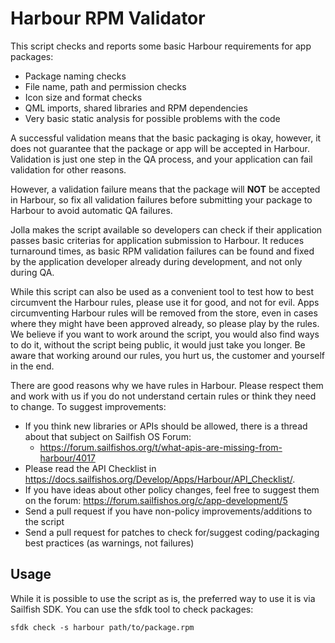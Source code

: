 # Harbour RPM Validator

This script checks and reports some basic Harbour requirements for app packages:

  * Package naming checks
  * File name, path and permission checks
  * Icon size and format checks
  * QML imports, shared libraries and RPM dependencies
  * Very basic static analysis for possible problems with the code

A successful validation means that the basic packaging is okay, however, it does not guarantee that the package or app will be accepted in Harbour. Validation is just one step in the QA process, and your application can fail validation for other reasons.

However, a validation failure means that the package will **NOT** be accepted in Harbour, so fix all validation failures before submitting your package to Harbour to avoid automatic QA failures.

Jolla makes the script available so developers can check if their application passes basic criterias for application submission to Harbour. It reduces turnaround times, as basic RPM validation failures can be found and fixed by the application developer already during development, and not only during QA.

While this script can also be used as a convenient tool to test how to best circumvent the Harbour rules, please use it for good, and not for evil. Apps circumventing Harbour rules will be removed from the store, even in cases where they might have been approved already, so please play by the rules. We believe if you want to work around the script, you would also find ways to do it, without the script being public, it would just take you longer. Be aware that working around our rules, you hurt us, the customer and yourself in the end.

There are good reasons why we have rules in Harbour. Please respect them and work with us if you do not understand certain rules or think they need to change. To suggest improvements:

  * If you think new libraries or APIs should be allowed, there is a thread about that subject on Sailfish OS Forum:
      * <https://forum.sailfishos.org/t/what-apis-are-missing-from-harbour/4017>
  * Please read the API Checklist in <https://docs.sailfishos.org/Develop/Apps/Harbour/API_Checklist/>.
  * If you have ideas about other policy changes, feel free to suggest them on the forum: <https://forum.sailfishos.org/c/app-development/5>
  * Send a pull request if you have non-policy improvements/additions to the script
  * Send a pull request for patches to check for/suggest coding/packaging best practices (as warnings, not failures)


## Usage

While it is possible to use the script as is, the preferred way to use it is via Sailfish SDK. You can use the sfdk tool to check packages:

```
sfdk check -s harbour path/to/package.rpm
```

